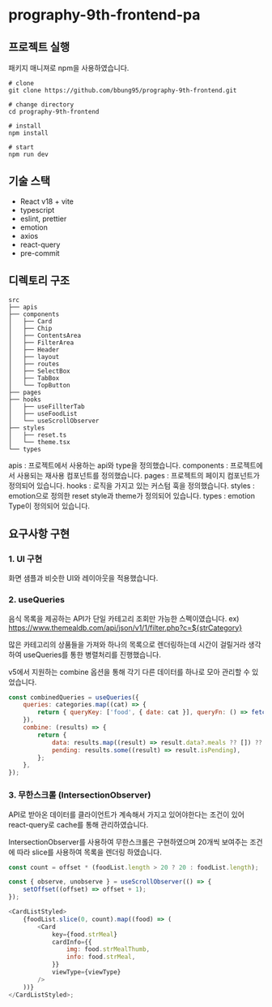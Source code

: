 # prography-9th-frontend-pa

## 프로젝트 실행

패키지 매니져로 npm을 사용하였습니다.

```
# clone
git clone https://github.com/bbung95/prography-9th-frontend.git

# change directory
cd prography-9th-frontend

# install
npm install

# start
npm run dev
```

## 기술 스택

-   React v18 + vite
-   typescript
-   eslint, prettier
-   emotion
-   axios
-   react-query
-   pre-commit

## 디렉토리 구조

```
src
├── apis
├── components
│   ├── Card
│   ├── Chip
│   ├── ContentsArea
│   ├── FilterArea
│   ├── Header
│   ├── layout
│   ├── routes
│   ├── SelectBox
│   ├── TabBox
│   └── TopButton
├── pages
├── hooks
│   ├── useFillterTab
│   ├── useFoodList
│   └── useScrollObserver
├── styles
│   ├── reset.ts
│   └── theme.tsx
└── types
```

apis : 프로젝트에서 사용하는 api와 type을 정의했습니다.
components : 프로젝트에서 사용되는 재사용 컴포넌트를 정의했습니다.
pages : 프로젝트의 페이지 컴포넌트가 정의되어 있습니다.
hooks : 로직을 가지고 있는 커스텀 훅을 정의했습니다.
styles : emotion으로 정의한 reset style과 theme가 정의되어 있습니다.
types : emotion Type이 정의되어 있습니다.

## 요구사항 구현

### 1. UI 구현

화면 샘플과 비슷한 UI와 레이아웃을 적용했습니다.

### 2. useQueries

음식 목록을 제공하는 API가 단일 카테고리 조회만 가능한 스펙이였습니다.
ex) https://www.themealdb.com/api/json/v1/1/filter.php?c=${strCategory}

많은 카테고리의 상품들을 가져와 하나의 목록으로 렌더링하는데 시간이 걸릴거라 생각하여 useQueries를 통한 병렬처리를 진행했습니다.

v5에서 지원하는 combine 옵션을 통해 각기 다른 데이터를 하나로 모아 관리할 수 있었습니다.

```javascript
const combinedQueries = useQueries({
    queries: categories.map((cat) => {
        return { queryKey: ['food', { date: cat }], queryFn: () => fetchGetFoodList(cat) };
    }),
    combine: (results) => {
        return {
            data: results.map((result) => result.data?.meals ?? []) ?? [],
            pending: results.some((result) => result.isPending),
        };
    },
});
```

### 3. 무한스크롤 (IntersectionObserver)

API로 받아온 데이터를 클라이언트가 계속해서 가지고 있어야한다는 조건이 있어 react-query로 cache를 통해 관리하였습니다.

IntersectionObserver를 사용하여 무한스크롤은 구현하였으며 20개씩 보여주는 조건에 따라 slice를 사용하여 목록을 렌더링 하였습니다.

```javascript
const count = offset * (foodList.length > 20 ? 20 : foodList.length);

const { observe, unobserve } = useScrollObserver(() => {
    setOffset((offset) => offset + 1);
});

<CardListStyled>
    {foodList.slice(0, count).map((food) => (
        <Card
            key={food.strMeal}
            cardInfo={{
                img: food.strMealThumb,
                info: food.strMeal,
            }}
            viewType={viewType}
        />
    ))}
</CardListStyled>;
```
